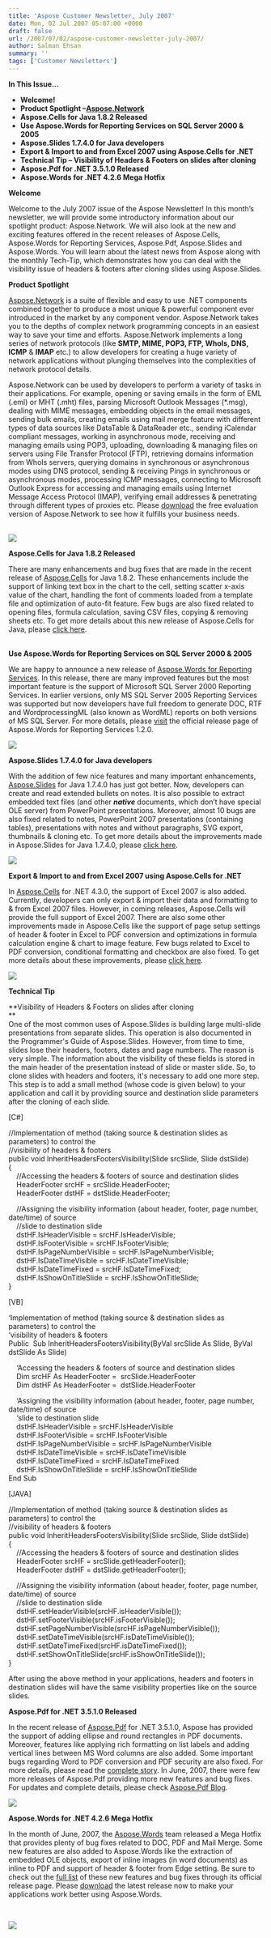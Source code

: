 ```yaml
---
title: 'Aspose Customer Newsletter, July 2007'
date: Mon, 02 Jul 2007 05:07:00 +0000
draft: false
url: /2007/07/02/aspose-customer-newsletter-july-2007/
author: Salman Ehsan
summary: ''
tags: ['Customer Newsletters']
---
```


**In This Issue...**

*   **Welcome!**
*   **Product Spotlight –[Aspose.Network][1]**
*   **Aspose.Cells for Java 1.8.2 Released**
*   **Use Aspose.Words for Reporting Services on SQL Server 2000 & 2005**
*   **Aspose.Slides 1.7.4.0 for Java developers**
*   **Export & Import to and from Excel 2007 using Aspose.Cells for .NET**
*   **Technical Tip – Visibility of Headers & Footers on slides after cloning**
*   **Aspose.Pdf for .NET 3.5.1.0 Released**
*   **Aspose.Words for .NET 4.2.6 Mega Hotfix**

**Welcome**

Welcome to the July 2007 issue of the Aspose Newsletter! In this month’s newsletter, we will provide some introductory information about our spotlight product: Aspose.Network. We will also look at the new and exciting features offered in the recent releases of Aspose.Cells, Aspose.Words for Reporting Services, Aspose.Pdf, Aspose.Slides and Aspose.Words. You will learn about the latest news from Aspose along with the monthly Tech-Tip, which demonstrates how you can deal with the visibility issue of headers & footers after cloning slides using Aspose.Slides.

**Product Spotlight**

[Aspose.Network][2] is a suite of flexible and easy to use .NET components combined together to produce a most unique & powerful component ever introduced in the market by any component vendor. Aspose.Network takes you to the depths of complex network programming concepts in an easiest way to save your time and efforts. Aspose.Network implements a long series of network protocols (like **SMTP, MIME, POP3, FTP, WhoIs, DNS, ICMP** & **IMAP** etc.) to allow developers for creating a huge variety of network applications without plunging themselves into the complexities of network protocol details.  
  
Aspose.Network can be used by developers to perform a variety of tasks in their applications. For example, opening or saving emails in the form of EML (.eml) or MHT (.mht) files, parsing Microsoft Outlook Messages (\*.msg), dealing with MIME messages, embedding objects in the email messages, sending bulk emails, creating emails using mail merge feature with different types of data sources like DataTable & DataReader etc., sending iCalendar compliant messages, working in asynchronous mode, receiving and managing emails using POP3, uploading, downloading & managing files on servers using File Transfer Protocol (FTP), retrieving domains information from WhoIs servers, querying domains in synchronous or asynchronous modes using DNS protocol, sending & receiving Pings in synchronous or asynchronous modes, processing ICMP messages, connecting to Microsoft Outlook Express for accessing and managing emails using Internet Message Access Protocol (IMAP), verifying email addresses & penetrating through different types of proxies etc. Please [download][3] the free evaluation version of Aspose.Network to see how it fulfills your business needs.  
 

[![][4]](https://downloads.aspose.com/)[](https://docs.aspose.com/display/diagramjava/How+to+Convert+a+Visio+Diagram)

**Aspose.Cells for Java 1.8.2 Released**

There are many enhancements and bug fixes that are made in the recent release of [Aspose.Cells][5] for Java 1.8.2. These enhancements include the support of linking text box in the chart to the cell, setting scatter x-axis value of the chart, handling the font of comments loaded from a template file and optimization of auto-fit feature. Few bugs are also fixed related to opening files, formula calculation, saving CSV files, copying & removing sheets etc. To get more details about this new release of Aspose.Cells for Java, please [click here][6].  
   

**Use Aspose.Words for Reporting Services on SQL Server 2000 & 2005**

We are happy to announce a new release of [Aspose.Words for Reporting Services][7]. In this release, there are many improved features but the most important feature is the support of Microsoft SQL Server 2000 Reporting Services. In earlier versions, only MS SQL Server 2005 Reporting Services was supported but now developers have full freedom to generate DOC, RTF and WordprocessingML (also known as WordML) reports on both versions of MS SQL Server. For more details, please [visit][8] the official release page of Aspose.Words for Reporting Services 1.2.0.  

[![][9]](https://docs.aspose.com/display/diagramjava/How+to+Convert+a+Visio+Diagram)[](https://downloads.aspose.com/pdf)

**Aspose.Slides 1.7.4.0 for Java developers**

With the addition of few nice features and many important enhancements, [Aspose.Slides][10] for Java 1.7.4.0 has just got better. Now, developers can create and read extended bullets on notes. It is also possible to extract embedded text files (and other _**native**_ documents, which don’t have special OLE server) from PowerPoint presentations. Moreover, almost 10 bugs are also fixed related to notes, PowerPoint 2007 presentations (containing tables), presentations with notes and without paragraphs, SVG export, thumbnails & cloning etc. To get more details about the improvements made in Aspose.Slides for Java 1.7.4.0, please [click here][11].

[![][12]](https://downloads.aspose.com/)[](https://downloads.aspose.com/barcode)

**Export & Import to and from Excel 2007 using Aspose.Cells for .NET**

In [Aspose.Cells][13] for .NET 4.3.0, the support of Excel 2007 is also added. Currently, developers can only export & import their data and formatting to & from Excel 2007 files. However, in coming releases, Aspose.Cells will provide the full support of Excel 2007. There are also some other improvements made in Aspose.Cells like the support of page setup settings of header & footer in Excel to PDF conversion and optimizations in formula calculation engine & chart to image feature. Few bugs related to Excel to PDF conversion, conditional formatting and checkbox are also fixed. To get more details about these improvements, please [click here][14].  
  

[![][15]](https://downloads.aspose.com/cells)[](https://downloads.aspose.com/barcode)

**Technical Tip**

**Visibility of Headers & Footers on slides after cloning  
**  
One of the most common uses of Aspose.Slides is building large multi-slide presentations from separate slides. This operation is also documented in the Programmer's Guide of Aspose.Slides. However, from time to time, slides lose their headers, footers, dates and page numbers. The reason is very simple. The information about the visibility of these fields is stored in the main header of the presentation instead of slide or master slide. So, to clone slides with headers and footers, it's necessary to add one more step. This step is to add a small method (whose code is given below) to your application and call it by providing source and destination slide parameters after the cloning of each slide.  
  
  
  
\[C#\]  
  
  
//Implementation of method (taking source & destination slides as parameters) to control the  
//visibility of headers & footers  
public void InheritHeadersFootersVisibility(Slide srcSlide, Slide dstSlide)  
{  
    //Accessing the headers & footers of source and destination slides  
    HeaderFooter srcHF = srcSlide.HeaderFooter;  
    HeaderFooter dstHF = dstSlide.HeaderFooter;  
  
    //Assigning the visibility information (about header, footer, page number, date/time) of source  
    //slide to destination slide  
    dstHF.IsHeaderVisible = srcHF.IsHeaderVisible;  
    dstHF.IsFooterVisible = srcHF.IsFooterVisible;  
    dstHF.IsPageNumberVisible = srcHF.IsPageNumberVisible;  
    dstHF.IsDateTimeVisible = srcHF.IsDateTimeVisible;  
    dstHF.IsDateTimeFixed = srcHF.IsDateTimeFixed;  
    dstHF.IsShowOnTitleSlide = srcHF.IsShowOnTitleSlide;  
}  

  
  
\[VB\]  
  
  
‘Implementation of method (taking source & destination slides as parameters) to control the  
‘visibility of headers & footers  
Public  Sub InheritHeadersFootersVisibility(ByVal srcSlide As Slide, ByVal dstSlide As Slide)  
  
    ‘Accessing the headers & footers of source and destination slides  
    Dim srcHF As HeaderFooter =  srcSlide.HeaderFooter  
    Dim dstHF As HeaderFooter =  dstSlide.HeaderFooter  
  
    ‘Assigning the visibility information (about header, footer, page number, date/time) of source  
    ‘slide to destination slide  
    dstHF.IsHeaderVisible = srcHF.IsHeaderVisible  
    dstHF.IsFooterVisible = srcHF.IsFooterVisible  
    dstHF.IsPageNumberVisible = srcHF.IsPageNumberVisible  
    dstHF.IsDateTimeVisible = srcHF.IsDateTimeVisible  
    dstHF.IsDateTimeFixed = srcHF.IsDateTimeFixed  
    dstHF.IsShowOnTitleSlide = srcHF.IsShowOnTitleSlide  
End Sub  

  
  
\[JAVA\]  
  
  
//Implementation of method (taking source & destination slides as parameters) to control the  
//visibility of headers & footers  
public void InheritHeadersFootersVisibility(Slide srcSlide, Slide dstSlide)  
{  
    //Accessing the headers & footers of source and destination slides  
    HeaderFooter srcHF = srcSlide.getHeaderFooter();  
    HeaderFooter dstHF = dstSlide.getHeaderFooter();  
  
    //Assigning the visibility information (about header, footer, page number, date/time) of source  
    //slide to destination slide  
    dstHF.setHeaderVisible(srcHF.isHeaderVisible());  
    dstHF.setFooterVisible(srcHF.isFooterVisible());  
    dstHF.setPageNumberVisible(srcHF.isPageNumberVisible());  
    dstHF.setDateTimeVisible(srcHF.isDateTimeVisible());  
    dstHF.setDateTimeFixed(srcHF.isDateTimeFixed());  
    dstHF.setShowOnTitleSlide(srcHF.isShowOnTitleSlide());  
}  
  
After using the above method in your applications, headers and footers in destination slides will have the same visibility properties like on the source slides.

**Aspose.Pdf for .NET 3.5.1.0 Released**

In the recent release of [Aspose.Pdf][16] for .NET 3.5.1.0, Aspose has provided the support of adding ellipse and round rectangles in PDF documents. Moreover, features like applying rich formatting on list labels and adding vertical lines between MS Word columns are also added. Some important bugs regarding Word to PDF conversion and PDF security are also fixed. For more details, please read the [complete story][17]. In June, 2007, there were few more releases of Aspose.Pdf providing more new features and bug fixes. For updates and complete details, please check [Aspose.Pdf Blog][18].

[![][19]](https://downloads.aspose.com/pdf)[](https://downloads.aspose.com/pdf)

**Aspose.Words for .NET 4.2.6 Mega Hotfix**

In the month of June, 2007, the [Aspose.Words][20] team released a Mega Hotfix that provides plenty of bug fixes related to DOC, PDF and Mail Merge. Some new features are also added to Aspose.Words like the extraction of embedded OLE objects, export of inline images (in word documents) as inline to PDF and support of header & footer from Edge setting. Be sure to check out the [full list][21] of these new features and bug fixes through its official release page. Please [download][22] the latest release now to make your applications work better using Aspose.Words.  
  
 

[![][23]](https://downloads.aspose.com/words)




[1]: https://downloads.aspose.com/
[2]: https://downloads.aspose.com/
[3]: https://downloads.aspose.com/
[4]: https://www.aspose.cloud/templates/aspose/App_Themes/V3/images/total/272x272/aspose_total-for-net.png
[5]: https://downloads.aspose.com/cells
[6]: https://blog.aspose.com/
[7]: https://docs.aspose.com/display/diagramjava/How+to+Convert+a+Visio+Diagram
[8]: https://blog.aspose.com/
[9]: https://www.aspose.com/templates/aspose/App_Themes/V3/images/words/272x272/aspose_words-for-net.png
[10]: https://downloads.aspose.com/
[11]: https://blog.aspose.com/
[12]: https://www.aspose.cloud/templates/aspose/App_Themes/V3/images/slides/272x272/aspose_slides-for-net.png
[13]: https://downloads.aspose.com/cells
[14]: https://blog.aspose.com/
[15]: https://www.aspose.cloud/templates/aspose/App_Themes/V3/images/cells/272x272/aspose_cells-for-net.png
[16]: https://downloads.aspose.com/pdf
[17]: https://blog.aspose.com/
[18]: https://blog.aspose.com/
[19]: https://www.aspose.cloud/templates/aspose/App_Themes/V3/images/pdf/272x272/aspose_pdf-for-net.png
[20]: https://downloads.aspose.com/words
[21]: https://blog.aspose.com/
[22]: https://downloads.aspose.com/words
[23]: https://www.aspose.cloud/templates/aspose/App_Themes/V3/images/slides/272x272/aspose_slides-for-net.png



